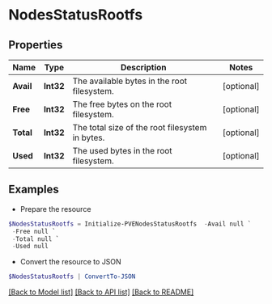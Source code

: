 # NodesStatusRootfs
## Properties

Name | Type | Description | Notes
------------ | ------------- | ------------- | -------------
**Avail** | **Int32** | The available bytes in the root filesystem. | [optional] 
**Free** | **Int32** | The free bytes on the root filesystem. | [optional] 
**Total** | **Int32** | The total size of the root filesystem in bytes. | [optional] 
**Used** | **Int32** | The used bytes in the root filesystem. | [optional] 

## Examples

- Prepare the resource
```powershell
$NodesStatusRootfs = Initialize-PVENodesStatusRootfs  -Avail null `
 -Free null `
 -Total null `
 -Used null
```

- Convert the resource to JSON
```powershell
$NodesStatusRootfs | ConvertTo-JSON
```

[[Back to Model list]](../README.md#documentation-for-models) [[Back to API list]](../README.md#documentation-for-api-endpoints) [[Back to README]](../README.md)

